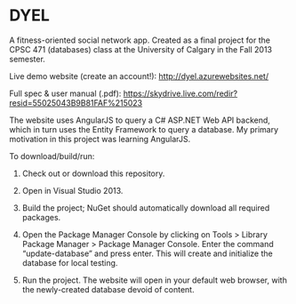 DYEL
====

A fitness-oriented social network app. Created as a final project for the CPSC 471 (databases) class at the University of Calgary in the Fall 2013 semester.

Live demo website (create an account!): http://dyel.azurewebsites.net/

Full spec & user manual (.pdf): https://skydrive.live.com/redir?resid=55025043B9B81FAF%215023

The website uses AngularJS to query a C# ASP.NET Web API backend, which in turn uses the Entity Framework to query a database. My primary motivation in this project was learning AngularJS.

To download/build/run:

1) Check out or download this repository.

2) Open in Visual Studio 2013.

3) Build the project; NuGet should automatically download all required packages.

4) Open the Package Manager Console by clicking on Tools > Library Package Manager > Package Manager Console. Enter the command “update-database” and press enter. This will create and initialize the database for local testing.

5) Run the project. The website will open in your default web browser, with the newly-created database devoid of content.
